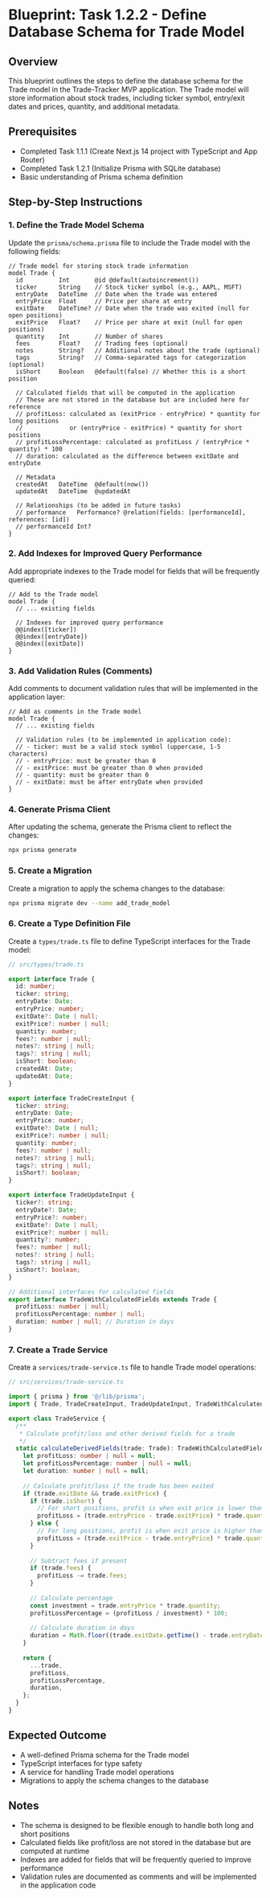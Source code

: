 # Blueprint: Task 1.2.2 - Define Database Schema for Trade Model

## Overview
This blueprint outlines the steps to define the database schema for the Trade model in the Trade-Tracker MVP application. The Trade model will store information about stock trades, including ticker symbol, entry/exit dates and prices, quantity, and additional metadata.

## Prerequisites
- Completed Task 1.1.1 (Create Next.js 14 project with TypeScript and App Router)
- Completed Task 1.2.1 (Initialize Prisma with SQLite database)
- Basic understanding of Prisma schema definition

## Step-by-Step Instructions

### 1. Define the Trade Model Schema

Update the `prisma/schema.prisma` file to include the Trade model with the following fields:

```prisma
// Trade model for storing stock trade information
model Trade {
  id          Int       @id @default(autoincrement())
  ticker      String    // Stock ticker symbol (e.g., AAPL, MSFT)
  entryDate   DateTime  // Date when the trade was entered
  entryPrice  Float     // Price per share at entry
  exitDate    DateTime? // Date when the trade was exited (null for open positions)
  exitPrice   Float?    // Price per share at exit (null for open positions)
  quantity    Int       // Number of shares
  fees        Float?    // Trading fees (optional)
  notes       String?   // Additional notes about the trade (optional)
  tags        String?   // Comma-separated tags for categorization (optional)
  isShort     Boolean   @default(false) // Whether this is a short position
  
  // Calculated fields that will be computed in the application
  // These are not stored in the database but are included here for reference
  // profitLoss: calculated as (exitPrice - entryPrice) * quantity for long positions
  //             or (entryPrice - exitPrice) * quantity for short positions
  // profitLossPercentage: calculated as profitLoss / (entryPrice * quantity) * 100
  // duration: calculated as the difference between exitDate and entryDate
  
  // Metadata
  createdAt   DateTime  @default(now())
  updatedAt   DateTime  @updatedAt
  
  // Relationships (to be added in future tasks)
  // performance   Performance? @relation(fields: [performanceId], references: [id])
  // performanceId Int?
}
```

### 2. Add Indexes for Improved Query Performance

Add appropriate indexes to the Trade model for fields that will be frequently queried:

```prisma
// Add to the Trade model
model Trade {
  // ... existing fields
  
  // Indexes for improved query performance
  @@index([ticker])
  @@index([entryDate])
  @@index([exitDate])
}
```

### 3. Add Validation Rules (Comments)

Add comments to document validation rules that will be implemented in the application layer:

```prisma
// Add as comments in the Trade model
model Trade {
  // ... existing fields
  
  // Validation rules (to be implemented in application code):
  // - ticker: must be a valid stock symbol (uppercase, 1-5 characters)
  // - entryPrice: must be greater than 0
  // - exitPrice: must be greater than 0 when provided
  // - quantity: must be greater than 0
  // - exitDate: must be after entryDate when provided
}
```

### 4. Generate Prisma Client

After updating the schema, generate the Prisma client to reflect the changes:

```bash
npx prisma generate
```

### 5. Create a Migration

Create a migration to apply the schema changes to the database:

```bash
npx prisma migrate dev --name add_trade_model
```

### 6. Create a Type Definition File

Create a `types/trade.ts` file to define TypeScript interfaces for the Trade model:

```typescript
// src/types/trade.ts

export interface Trade {
  id: number;
  ticker: string;
  entryDate: Date;
  entryPrice: number;
  exitDate?: Date | null;
  exitPrice?: number | null;
  quantity: number;
  fees?: number | null;
  notes?: string | null;
  tags?: string | null;
  isShort: boolean;
  createdAt: Date;
  updatedAt: Date;
}

export interface TradeCreateInput {
  ticker: string;
  entryDate: Date;
  entryPrice: number;
  exitDate?: Date | null;
  exitPrice?: number | null;
  quantity: number;
  fees?: number | null;
  notes?: string | null;
  tags?: string | null;
  isShort?: boolean;
}

export interface TradeUpdateInput {
  ticker?: string;
  entryDate?: Date;
  entryPrice?: number;
  exitDate?: Date | null;
  exitPrice?: number | null;
  quantity?: number;
  fees?: number | null;
  notes?: string | null;
  tags?: string | null;
  isShort?: boolean;
}

// Additional interfaces for calculated fields
export interface TradeWithCalculatedFields extends Trade {
  profitLoss: number | null;
  profitLossPercentage: number | null;
  duration: number | null; // Duration in days
}
```

### 7. Create a Trade Service

Create a `services/trade-service.ts` file to handle Trade model operations:

```typescript
// src/services/trade-service.ts

import { prisma } from '@/lib/prisma';
import { Trade, TradeCreateInput, TradeUpdateInput, TradeWithCalculatedFields } from '@/types/trade';

export class TradeService {
  /**
   * Calculate profit/loss and other derived fields for a trade
   */
  static calculateDerivedFields(trade: Trade): TradeWithCalculatedFields {
    let profitLoss: number | null = null;
    let profitLossPercentage: number | null = null;
    let duration: number | null = null;
    
    // Calculate profit/loss if the trade has been exited
    if (trade.exitDate && trade.exitPrice) {
      if (trade.isShort) {
        // For short positions, profit is when exit price is lower than entry price
        profitLoss = (trade.entryPrice - trade.exitPrice) * trade.quantity;
      } else {
        // For long positions, profit is when exit price is higher than entry price
        profitLoss = (trade.exitPrice - trade.entryPrice) * trade.quantity;
      }
      
      // Subtract fees if present
      if (trade.fees) {
        profitLoss -= trade.fees;
      }
      
      // Calculate percentage
      const investment = trade.entryPrice * trade.quantity;
      profitLossPercentage = (profitLoss / investment) * 100;
      
      // Calculate duration in days
      duration = Math.floor((trade.exitDate.getTime() - trade.entryDate.getTime()) / (1000 * 60 * 60 * 24));
    }
    
    return {
      ...trade,
      profitLoss,
      profitLossPercentage,
      duration,
    };
  }
}
```

## Expected Outcome
- A well-defined Prisma schema for the Trade model
- TypeScript interfaces for type safety
- A service for handling Trade model operations
- Migrations to apply the schema changes to the database

## Notes
- The schema is designed to be flexible enough to handle both long and short positions
- Calculated fields like profit/loss are not stored in the database but are computed at runtime
- Indexes are added for fields that will be frequently queried to improve performance
- Validation rules are documented as comments and will be implemented in the application code 